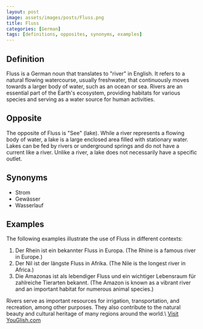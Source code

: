 ```yaml
---
layout: post
image: assets/images/posts/Fluss.png
title: Fluss
categories: [German]
tags: [definitions, opposites, synonyms, examples]
---
```


## Definition

Fluss is a German noun that translates to "river" in English. It refers to a natural flowing watercourse, usually freshwater, that continuously moves towards a larger body of water, such as an ocean or sea. Rivers are an essential part of the Earth's ecosystem, providing habitats for various species and serving as a water source for human activities.

## Opposite

The opposite of Fluss is "See" (lake). While a river represents a flowing body of water, a lake is a large enclosed area filled with stationary water. Lakes can be fed by rivers or underground springs and do not have a current like a river. Unlike a river, a lake does not necessarily have a specific outlet.

## Synonyms

- Strom
- Gewässer
- Wasserlauf

## Examples

The following examples illustrate the use of Fluss in different contexts:

1. Der Rhein ist ein bekannter Fluss in Europa. (The Rhine is a famous river in Europe.)
2. Der Nil ist der längste Fluss in Afrika. (The Nile is the longest river in Africa.)
3. Die Amazonas ist als lebendiger Fluss und ein wichtiger Lebensraum für zahlreiche Tierarten bekannt. (The Amazon is known as a vibrant river and an important habitat for numerous animal species.)

Rivers serve as important resources for irrigation, transportation, and recreation, among other purposes. They also contribute to the natural beauty and cultural heritage of many regions around the world.\ <a id="yg-widget-0" class="youglish-widget" data-query="Fluss" data-lang="german" data-components="8412" data-auto-start="0" data-bkg-color="theme_light" data-title="How%20to%20pronounce%20Fluss%20in%20German"  rel="nofollow" href="https://youglish.com">Visit YouGlish.com</a><script async src="https://youglish.com/public/emb/widget.js" charset="utf-8"></script>